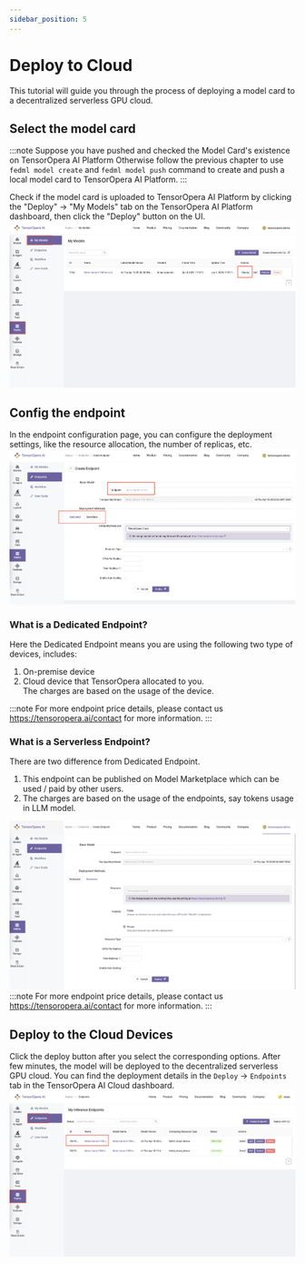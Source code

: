 ```yaml
---
sidebar_position: 5
---
```


# Deploy to Cloud

This tutorial will guide you through the process of deploying a model card to a decentralized serverless GPU cloud.

##  Select the model card
:::note
Suppose you have pushed and checked the Model Card's existence on TensorOpera AI Platform
Otherwise follow the previous chapter to use `fedml model create` and `fedml model push` command to create and push a local model card to TensorOpera AI Platform.
:::

Check if the model card is uploaded to TensorOpera AI Platform by clicking the "Deploy" -> "My Models" tab on the TensorOpera AI Platform dashboard, then click the "Deploy" button on the UI. 
![CheckModelCard.png](pics%2FCheckModelCard.png)

## Config the endpoint

In the endpoint configuration page, you can configure the deployment settings, like the resource allocation, the number of replicas, etc.  
![OverviewDeployPage.png](pics%2Fpage1%2FOverviewDeployPage.png)

### What is a Dedicated Endpoint?
Here the Dedicated Endpoint means you are using the following two type of devices, includes:
1. On-premise device 
2. Cloud device that TensorOpera allocated to you.  
The charges are based on the usage of the device.

:::note
For more endpoint price details, please contact us https://tensoropera.ai/contact for more information.
:::


### What is a Serverless Endpoint?
There are two difference from Dedicated Endpoint. 
1. This endpoint can be published on Model Marketplace which can be used / paid by other users. 
2. The charges are based on the usage of the endpoints, say tokens usage in LLM model.

![ServerlessPage.png](pics%2FServerlessPage.png)
:::note
For more endpoint price details, please contact us https://tensoropera.ai/contact for more information.
:::

## Deploy to the Cloud Devices
Click the deploy button after you select the corresponding options. After few minutes, the model will be deployed to the decentralized serverless GPU cloud. You can find the deployment details in the `Deploy` -> `Endpoints` tab in the TensorOpera AI Cloud dashboard.
![DeployFinished.png](pics%2Fpage1%2FDeployFinished.png)
